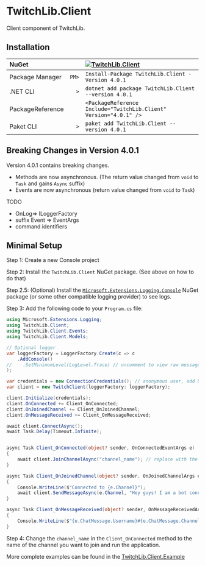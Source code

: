 # TwitchLib.Client
Client component of TwitchLib.

## Installation

| NuGet            |       | [![TwitchLib.Client][1]][2]                                       |
| :--------------- | ----: | :---------------------------------------------------------------- |
| Package Manager  | `PM>` | `Install-Package TwitchLib.Client -Version 4.0.1`                 |
| .NET CLI         | `>`   | `dotnet add package TwitchLib.Client --version 4.0.1`             |
| PackageReference |       | `<PackageReference Include="TwitchLib.Client" Version="4.0.1" />` |
| Paket CLI        | `>`   | `paket add TwitchLib.Client --version 4.0.1`                      |

[1]: https://img.shields.io/nuget/v/TwitchLib.Client.svg?label=TwitchLib.Client
[2]: https://www.nuget.org/packages/TwitchLib.Client

## Breaking Changes in Version 4.0.1

Version 4.0.1 contains breaking changes.
- Methods are now asynchronous. (The return value changed from `void` to `Task` and gains `Async` suffix)
- Events are now asynchronous (return value changed from `void` to `Task`)

TODO
- OnLog=> ILoggerFactory 
- suffix Event => EventArgs
- command identifiers

## Minimal Setup
Step 1: Create a new Console project

Step 2: Install the `TwitchLib.Client` NuGet package. (See above on how to do that)

Step 2.5: (Optional) Install the [`Microsoft.Extensions.Logging.Console`](https://www.nuget.org/packages/Microsoft.Extensions.Logging.Console) NuGet package (or some other compatible logging provider) to see logs.

Step 3: Add the following code to your `Program.cs` file:
```cs
using Microsoft.Extensions.Logging;
using TwitchLib.Client;
using TwitchLib.Client.Events;
using TwitchLib.Client.Models;

// Optional logger
var loggerFactory = LoggerFactory.Create(c => c
    .AddConsole()
//    .SetMinimumLevel(LogLevel.Trace) // uncomment to view raw messages received from twitch
);

var credentials = new ConnectionCredentials(); // anonymous user, add Username and OAuth token to get the ability to send messages
var client = new TwitchClient(loggerFactory: loggerFactory);

client.Initialize(credentials);
client.OnConnected += Client_OnConnected;
client.OnJoinedChannel += Client_OnJoinedChannel;
client.OnMessageReceived += Client_OnMessageReceived;

await client.ConnectAsync();
await Task.Delay(Timeout.Infinite);


async Task Client_OnConnected(object? sender, OnConnectedEventArgs e)
{
    await client.JoinChannelAsync("channel_name"); // replace with the channel you want to join
}

async Task Client_OnJoinedChannel(object? sender, OnJoinedChannelArgs e)
{
    Console.WriteLine($"Connected to {e.Channel}");
    await client.SendMessageAsync(e.Channel, "Hey guys! I am a bot connected via TwitchLib!");
}

async Task Client_OnMessageReceived(object? sender, OnMessageReceivedArgs e)
{
    Console.WriteLine($"{e.ChatMessage.Username}#{e.ChatMessage.Channel}: {e.ChatMessage.Message}");
}
```
Step 4: Change the `channel_name` in the `Client_OnConnected` method to the name of the channel you want to join and run the application.

More complete examples can be found in the [TwitchLib.Client.Example](/TwitchLib.Client.Example/)
